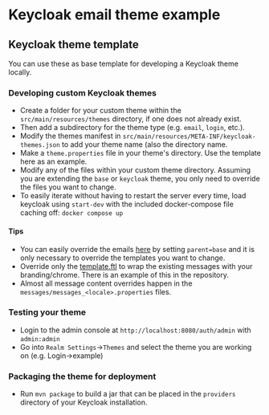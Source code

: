 # Keycloak email theme example

## Keycloak theme template

You can use these as base template for developing a Keycloak theme locally.

### Developing custom Keycloak themes

  * Create a folder for your custom theme within the ``src/main/resources/themes`` directory, if one does not already exist. 
  * Then add a subdirectory for the theme type (e.g. ``email``, ``login``, etc.).
  * Modify the themes manifest in ``src/main/resources/META-INF/keycloak-themes.json`` to add your theme name (also the directory name.
  * Make a ``theme.properties`` file in your theme's directory. Use the template here as an example.
  * Modify any of the files within your custom theme directory. Assuming you are extending the ``base`` or ``keycloak`` theme, you only need to override the files you want to change.
  * To easily iterate without having to restart the server every time, load keycloak using `start-dev` with the included docker-compose file caching off: `docker compose up`

#### Tips

  * You can easily override the emails [here](https://github.com/keycloak/keycloak/tree/main/themes/src/main/resources/theme/base/email) by setting ``parent=base`` and it is only necessary to override the templates you want to change.
  * Override only the [template.ftl](https://github.com/keycloak/keycloak/blob/main/themes/src/main/resources/theme/base/email/html/template.ftl) to wrap the existing messages with your branding/chrome. There is an example of this in the repository.
  * Almost all message content overrides happen in the ``messages/messages_<locale>.properties`` files.
  
### Testing your theme

  * Login to the admin console at `http://localhost:8080/auth/admin` with `admin:admin`
  * Go into `Realm Settings`->`Themes` and select the theme you are working on (e.g. Login->example)
  
### Packaging the theme for deployment

  * Run `mvn package` to build a jar that can be placed in the `providers` directory of your Keycloak installation.
